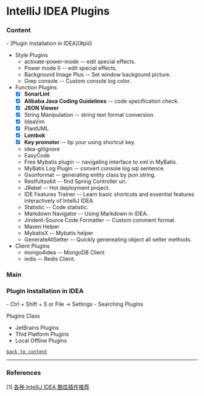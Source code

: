 # IntelliJ IDEA Plugins

<h3 id="content">Content</h3>
- [Plugin Installation in IDEA](#piii)

- Style Plugins
  - activate-power-mode   -- edit special effects.
  - Power mode II    -- edit special effects.
  - Background Image Plus  -- Set window backgound picture.
  - Grep console   -- Custom console log color.
- Function Plugins
  - [x] **SonarLint** 
  - [x] **Alibaba Java Coding Guidelines**  -- code specification check.
  - [x] **JSON Viewer**
  - [x] String Manipulation  -- string text format conversion.
  - [x] IdeaVim
  - [x] PlantUML
  - [x] **Lombok**
  - [x] **Key promoter**   -- tip your using shortcut key.
  - idea-gitignore
  - EasyCode
  - Free Mybatis plugin   -- navigating interface to xml in MyBatis.
  - MyBatis Log Plugin  -- convert console log sql sentence.
  - Gsonformat   -- generating entity class by json string.
  - Restfultookit  -- find Spring Controller uri.
  - JRebel  -- Hot deployment project.
  - IDE Features Trainer  -- Learn basic shortcuts and essential features interactively of IntelliJ IDEA
  - Statistic  -- Code statistic.
  - Markdown Navigator  -- Using Markdown in IDEA.
  - Jindent-Source Code Formatter  -- Custom comment format.
  - Maven Helper
  - MybatisX  -- Mybatis helper
  - GenerateAllSetter  -- Quickly genereating object all setter methods.
- Client Plugins
  - mongo4idea  -- MongoDB Client
  - iedis  -- Redis Client.
### Main

<h3 id="piii">Plugin Installation in IDEA</h3>
- Ctrl + Shift + S or File -> Settings
- Searching Plugins

Plugins Class

- JetBrains Plugins
- Thid Platform Plugins
- Local Offline Plugins

[`back to content`](#content)

---



### References

[1] [各种 IntelliJ IDEA 酷炫插件推荐](https://mp.weixin.qq.com/s?__biz=MzAxNDMwMTMwMw==&mid=2247491189&idx=1&sn=f51fd545a8be47ae1e72274b26f76d79&chksm=9b943f6dace3b67b62660eec65f5e01422ba5235811b58a229189c59839d94953db72f036ce7&xtrack=1&scene=0&subscene=131&clicktime=1556772754&ascene=7&devicetype=android-28&version=2700033c&nettype=ctnet&abtest_cookie=BAABAAoACwASABMABQAjlx4A0JkeANyZHgDumR4A8pkeAAAA&lang=en&pass_ticket=4ls4Ugjrm2zckmO5MMMVjx7zLAzDo2d0BaWbaDtMs8q1vOBtNF8xCNwDQjzwRdxe&wx_header=1)